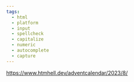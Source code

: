 ```yaml
---
tags:
  - html
  - platform
  - input
  - spellcheck
  - capitalize
  - numeric
  - autocomplete
  - capture
---
```

https://www.htmhell.dev/adventcalendar/2023/8/